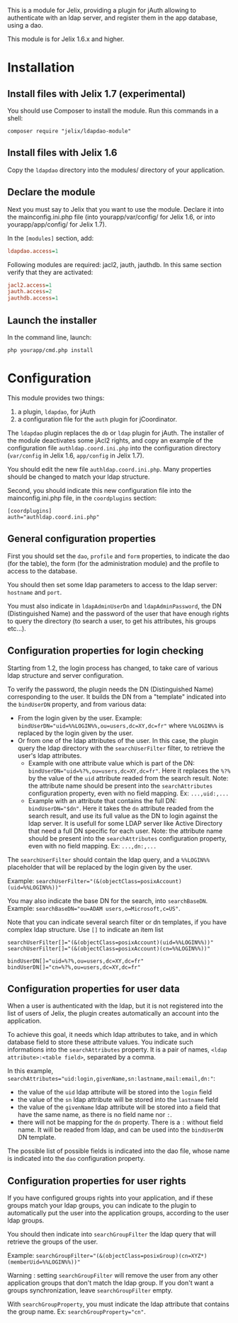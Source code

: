This is a module for Jelix, providing a plugin for jAuth allowing to authenticate
with an ldap server, and register them in the app database, using a dao.

This module is for Jelix 1.6.x and higher. 


Installation
============

Install files with Jelix 1.7 (experimental)
-----------------------------
You should use Composer to install the module. Run this commands in a shell:
                                               
```
composer require "jelix/ldapdao-module"
```

Install files with Jelix 1.6
-----------------------------

Copy the `ldapdao` directory into the modules/ directory of your application.


Declare the module
-------------------

Next you must say to Jelix that you want to use the module. Declare
it into the mainconfig.ini.php file (into yourapp/var/config/ for Jelix 1.6,
or into yourapp/app/config/ for Jelix 1.7).

In the `[modules]` section, add:

```ini
ldapdao.access=1
```

Following modules are required: jacl2, jauth, jauthdb. In this same section 
verify that they are activated:

```ini
jacl2.access=1
jauth.access=2
jauthdb.access=1
```

Launch the installer
--------------------

In the command line, launch:

```
php yourapp/cmd.php install
```

Configuration
=============

This module provides two things:

1. a plugin, ```ldapdao```, for jAuth
2. a configuration file for the ```auth``` plugin for jCoordinator.

The ```ldapdao``` plugin replaces the `db` or `ldap` plugin for jAuth. The 
installer of the module deactivates some jAcl2 rights, and copy an example 
of the configuration file `authldap.coord.ini.php` into the configuration directory  
(`var/config` in Jelix 1.6, `app/config` in Jelix 1.7).

You should edit the new file `authldap.coord.ini.php`. Many properties
should be changed to match your ldap structure.

Second, you should indicate this new configuration file into the mainconfig.ini.php file,
in the `coordplugins` section:

```
[coordplugins]
auth="authldap.coord.ini.php"
```

General configuration properties
---------------------------------

First you should set the `dao`, `profile` and `form` properties, to indicate
the dao (for the table), the form (for the administration module) and 
the profile to access to the database.

You should then set some ldap parameters to access to the ldap server: `hostname`
and `port`. 

You must also indicate in `ldapAdminUserDn` and `ldapAdminPassword`, the DN 
(Distinguished Name) and the password of the user that have enough rights to 
query the directory (to search a user, to get his attributes, his groups etc...).

Configuration properties for login checking
-------------------------------------------

Starting from 1.2, the login process has changed, to take care of various
ldap structure and server configuration.

To verify the password, the plugin needs the DN (Distinguished Name) corresponding 
to the user. It builds the DN from a "template" indicated into the `bindUserDN`
property, and from various data:

- From the login given by the user. Example: `bindUserDN="uid=%%LOGIN%%,ou=users,dc=XY,dc=fr"`
  where `%%LOGIN%%` is replaced by the login given by the user.
- Or from one of the ldap attributes of the user. In this case, the plugin query
  the ldap directory with the `searchUserFilter` filter, to retrieve the user's
  ldap attributes.
   - Example with one attribute value which is part of the DN:
     `bindUserDN="uid=%?%,ou=users,dc=XY,dc=fr"`. Here it replaces the `%?%` by the
     value of the `uid` attribute readed from the search result.
     Note: the attribute name should be present into the `searchAttributes`
     configuration property, even with no field mapping. Ex: `...,uid:,...`
   - Example with an attribute that contains the full DN:
     `bindUserDN="$dn"`. Here it takes the `dn` attribute readed from the search
     result, and use its full value as the DN to login against the ldap server.
     It is usefull for some LDAP server like Active Directory that need a 
     full DN specific for each user.
     Note: the attribute name should be present into the `searchAttributes`
     configuration property, even with no field mapping. Ex: `...,dn:,...`
     
The `searchUserFilter` should contain the ldap query, and a `%%LOGIN%%` placeholder
that will be replaced by the login given by the user.

Example: `searchUserFilter="(&(objectClass=posixAccount)(uid=%%LOGIN%%))"`

You may also indicate the base DN for the search, into `searchBaseDN`. Example:
`searchBaseDN="ou=ADAM users,o=Microsoft,c=US"`.

Note that you can indicate several search filter or dn templates, if you have
complex ldap structure. Use `[]` to indicate an item list

```
searchUserFilter[]="(&(objectClass=posixAccount)(uid=%%LOGIN%%))"
searchUserFilter[]="(&(objectClass=posixAccount)(cn=%%LOGIN%%))"

bindUserDN[]="uid=%?%,ou=users,dc=XY,dc=fr"
bindUserDN[]="cn=%?%,ou=users,dc=XY,dc=fr"
```

Configuration properties for user data
--------------------------------------

When a user is authenticated with the ldap, but it is not registered into
the list of users of Jelix, the plugin creates automatically an account into
the application.

To achieve this goal, it needs which ldap attributes to take, and in which
database field to store these attribute values. You indicate such informations
into the `searchAttributes` property. It is a pair of names, 
`<ldap attribute>:<table field>`, separated by a comma.

In this example, `searchAttributes="uid:login,givenName,sn:lastname,mail:email,dn:"`:

- the value of the `uid` ldap attribute will be stored into the `login` field 
- the value of the `sn` ldap attribute will be stored into the `lastname` field
- the value of the `givenName` ldap attribute will be stored into a field that
  have the same name, as there is no field name nor `:`.
- there will not be mapping for the `dn` property. There is a `:` without field name.
  It will be readed from ldap, and can be used into the `bindUserDN` DN template.

The possible list of possible fields is indicated into the dao file, whose name
is indicated into the `dao` configuration property.

Configuration properties for user rights
----------------------------------------

If you have configured groups rights into your application, and if these
groups match your ldap groups, you can indicate to the plugin to automatically
put the user into the application groups, according to the user ldap groups.

You should then indicate into `searchGroupFilter` the ldap query that will
retrieve the groups of the user.

Example: `searchGroupFilter="(&(objectClass=posixGroup)(cn=XYZ*)(memberUid=%%LOGIN%%))"`

Warning : setting `searchGroupFilter` will remove the user from any other
application groups that don't match the ldap group. If you don't want
a groups synchronization, leave `searchGroupFilter` empty.

With `searchGroupProperty`, you must indicate the ldap attribute that
contains the group name. Ex: `searchGroupProperty="cn"`.


